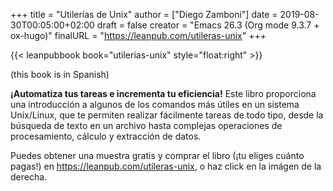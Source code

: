 +++
title = "Utilerías de Unix"
author = ["Diego Zamboni"]
date = 2019-08-30T00:05:00+02:00
draft = false
creator = "Emacs 26.3 (Org mode 9.3.7 + ox-hugo)"
finalURL = "https://leanpub.com/utileras-unix"
+++

{{< leanpubbook book="utilerias-unix" style="float:right" >}}

(this book is in Spanish)

**¡Automatiza tus tareas e incrementa tu eficiencia!** Este libro proporciona una introducción a algunos de los comandos más útiles en un sistema Unix/Linux, que te permiten realizar fácilmente tareas de todo tipo, desde la búsqueda de texto en un archivo hasta complejas operaciones de procesamiento, cálculo y extracción de datos.

Puedes obtener una muestra gratis y comprar el libro (¡tu eliges  cuánto pagas!) en <https://leanpub.com/utileras-unix>, o haz click  en la imágen de la derecha.

<!--more-->

&nbsp;
